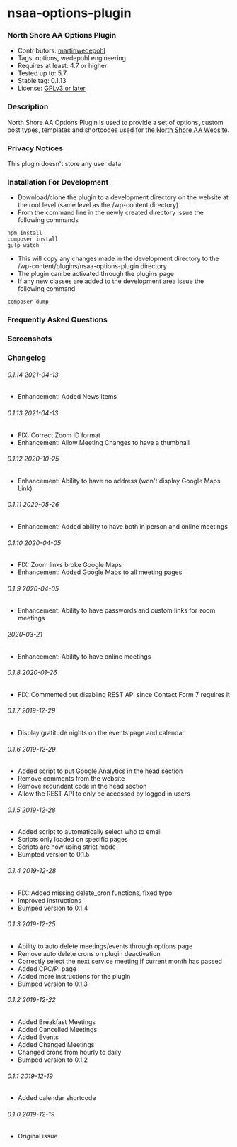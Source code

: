 # nsaa-options-plugin
### North Shore AA Options Plugin

* Contributors: [martinwedepohl](https://en.gravatar.com/martinwedepohl) 
* Tags: options, wedepohl engineering
* Requires at least: 4.7 or higher
* Tested up to: 5.7
* Stable tag: 0.1.13
* License: [GPLv3 or later](https://www.gnu.org/licenses/gpl-3.0.html)

### Description
North Shore AA Options Plugin is used to provide a set of options, custom post types, templates and shortcodes used for the [North Shore AA Website](https://northshoreaa.org).

### Privacy Notices
This plugin doesn't store any user data

### Installation For Development
- Download/clone the plugin to a development directory on the website at the root level (same level as the /wp-content directory)
- From the command line in the newly created directory issue the following commands
```
npm install
composer install
gulp watch
```
- This will copy any changes made in the development directory to the /wp-content/plugins/nsaa-options-plugin directory
- The plugin can be activated through the plugins page
- If any new classes are added to the development area issue the following command
```
composer dump
```

### Frequently Asked Questions

### Screenshots

### Changelog

###### 0.1.14 2021-04-13
* Enhancement: Added News Items

###### 0.1.13 2021-04-13
* FIX: Correct Zoom ID format
* Enhancement: Allow Meeting Changes to have a thumbnail

###### 0.1.12 2020-10-25
* Enhancement: Ability to have no address (won't display Google Maps Link)

###### 0.1.11 2020-05-26
* Enhancement: Added ability to have both in person and online meetings

###### 0.1.10 2020-04-05
* FIX: Zoom links broke Google Maps
* Enhancement: Added Google Maps to all meeting pages

###### 0.1.9 2020-04-05
* Enhancement: Ability to have passwords and custom links for zoom meetings

###### 2020-03-21
* Enhancement: Ability to have online meetings

###### 0.1.8 2020-01-26
* FIX: Commented out disabling REST API since Contact Form 7 requires it

###### 0.1.7 2019-12-29
* Display gratitude nights on the events page and calendar

###### 0.1.6 2019-12-29
* Added script to put Google Analytics in the head section
* Remove comments from the website
* Remove redundant code in the head section
* Allow the REST API to only be accessed by logged in users

###### 0.1.5 2019-12-28
* Added script to automatically select who to email
* Scripts only loaded on specific pages
* Scripts are now using strict mode
* Bumpted version to 0.1.5

###### 0.1.4 2019-12-28
* FIX: Added missing delete_cron functions, fixed typo
* Improved instructions
* Bumped version to 0.1.4

###### 0.1.3 2019-12-25
* Ability to auto delete meetings/events through options page
* Remove auto delete crons on plugin deactivation
* Correctly select the next service meeting if current month has passed
* Added CPC/PI page
* Added more instructions for the plugin
* Bumped version to 0.1.3

###### 0.1.2 2019-12-22
* Added Breakfast Meetings
* Added Cancelled Meetings
* Added Events
* Added Changed Meetings
* Changed crons from hourly to daily
* Bumped version to 0.1.2

###### 0.1.1 2019-12-19
* Added calendar shortcode

###### 0.1.0 2019-12-19
* Original issue

